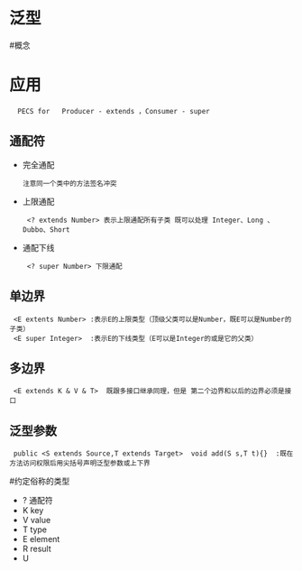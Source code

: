 # 泛型

#概念

# 应用
   
      PECS for   Producer - extends ，Consumer - super

##  通配符
   * 完全通配
   
         注意同一个类中的方法签名冲突
       
   * 上限通配
   
          <? extends Number> 表示上限通配所有子类 既可以处理 Integer、Long 、Dubbo、Short
          
   * 通配下线
          
          <? super Number> 下限通配
## 单边界
     <E extents Number> :表示E的上限类型（顶级父类可以是Number，既E可以是Number的子类）
     <E super Integer>  :表示E的下线类型（E可以是Integer的或是它的父类）
## 多边界
     <E extends K & V & T>  既跟多接口继承同理，但是 第二个边界和以后的边界必须是接口
     
 ## 泛型参数
    
     public <S extends Source,T extends Target>  void add(S s,T t){}  :既在方法访问权限后用尖括号声明泛型参数或上下界
     
  

#约定俗称的类型
   * ?  通配符
   * K  key
   * V  value
   * T  type
   * E  element
   * R  result
   * U  